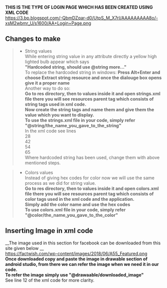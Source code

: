 __THIS IS THE TYPE OF LOGIN PAGE WHICH HAS BEEN CREATED USING XML CODE <br>__
https://3.bp.blogspot.com/-QbmDZqar-d0/UtpS_M_X7rI/AAAAAAAAA8o/-xsM2wbmr_U/s1600/AA+Login+Page.png

##  Changes to make


> * String values<br>
While entering string value in any attribute directly a yellow high lighted bulb appear which says<br>
__"Hardcoded string, should use @string more..."__<br>
To replace the hardcoded string in windows:
__Press Alt+Enter and choose Extract string resource and once the dialouge box opens give it a proper name__<br>
Another way to do so: <br>
__Go to res directory, then to values inside it and open strings.xml file there you will see resources parent tag which consists of string tags used in xml code.__<br>
__Now create the string tags and name them and give them the value which you want to display.__<br>
__To use the strings.xml file in your code, simply refer "@string/the_name_you_gave_to_the_string"__<br>
In the xml code see lines <br>
28<br>
42<br>
54<br>
65<br> 
Where hardcoded string has been used, change them with above mentioned steps.

> * Colors values<br>
Instead of giving hex codes for color now we will use the same process as we did for string value.<br>
__Go to res directory, then to values inside it and open colors.xml file there you will see resources parent tag which consists of color tags used in the xml code and the application.__<br>
__Simply add the color name and use the hex codes__<br>
__To use colors.xml file in your code, simply refer "@color/the_name_you_gave_to_the_color"__<br>



## Inserting Image in xml code<br>
__The image used in this section for facebook can be downloaded from this site given below __<br>
https://factwish.com/wp-content/images/2018/06/A55_Featured.png  <br>
__Once downloaded copy and paste the image in drawable section of android studio, from there we can refer the image when we need it in our code.<br>__
__To refer the image simply use "@drawaable/downloaded_image"__<br>
See line 12 of the xml code for more clarity. 
